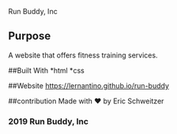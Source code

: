  Run Buddy, Inc

## Purpose

A website that offers fitness training services. 

##Built With
*html
*css

##Website
https://lernantino.github.io/run-buddy

##contribution
Made with ❤️ by Eric Schweitzer

### 2019 Run Buddy, Inc

